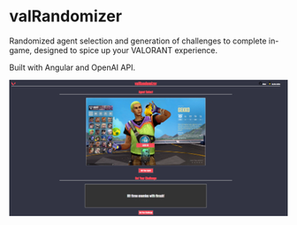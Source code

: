 # valRandomizer

Randomized agent selection and generation of challenges to complete in-game, designed to spice up your VALORANT experience.

Built with Angular and OpenAI API.

![image](src/assets/images/AgentSelectPlaceholder.png)

